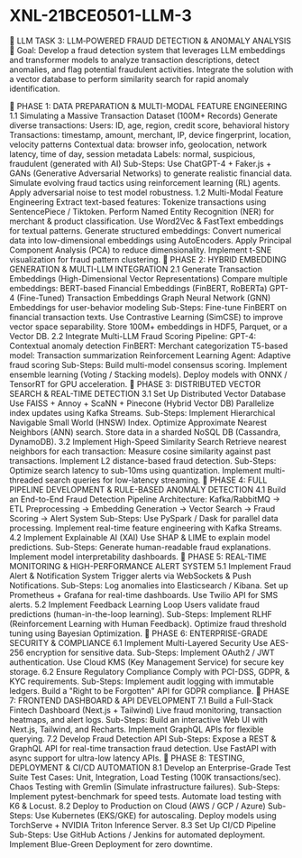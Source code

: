 # XNL-21BCE0501-LLM-3
🚀 LLM TASK 3: LLM‑POWERED FRAUD DETECTION & ANOMALY ANALYSIS
🎯 Goal:
Develop a fraud detection system that leverages LLM embeddings and transformer models to analyze transaction descriptions, detect anomalies, and flag potential fraudulent activities. Integrate the solution with a vector database to perform similarity search for rapid anomaly identification.

📌 PHASE 1: DATA PREPARATION & MULTI-MODAL FEATURE ENGINEERING
1.1 Simulating a Massive Transaction Dataset (100M+ Records)
Generate diverse transactions:
Users: ID, age, region, credit score, behavioral history
Transactions: timestamp, amount, merchant, IP, device fingerprint, location, velocity patterns
Contextual data: browser info, geolocation, network latency, time of day, session metadata
Labels: normal, suspicious, fraudulent (generated with AI)
Sub-Steps:
Use ChatGPT-4 + Faker.js + GANs (Generative Adversarial Networks) to generate realistic financial data.
Simulate evolving fraud tactics using reinforcement learning (RL) agents.
Apply adversarial noise to test model robustness.
1.2 Multi-Modal Feature Engineering
Extract text-based features:
Tokenize transactions using SentencePiece / Tiktoken.
Perform Named Entity Recognition (NER) for merchant & product classification.
Use Word2Vec & FastText embeddings for textual patterns.
Generate structured embeddings:
Convert numerical data into low-dimensional embeddings using AutoEncoders.
Apply Principal Component Analysis (PCA) to reduce dimensionality.
Implement t-SNE visualization for fraud pattern clustering.
📌 PHASE 2: HYBRID EMBEDDING GENERATION & MULTI-LLM INTEGRATION
2.1 Generate Transaction Embeddings (High-Dimensional Vector Representations)
Compare multiple embeddings:
BERT-based Financial Embeddings (FinBERT, RoBERTa)
GPT-4 (Fine-Tuned) Transaction Embeddings
Graph Neural Network (GNN) Embeddings for user-behavior modeling
Sub-Steps:
Fine-tune FinBERT on financial transaction texts.
Use Contrastive Learning (SimCSE) to improve vector space separability.
Store 100M+ embeddings in HDF5, Parquet, or a Vector DB.
2.2 Integrate Multi-LLM Fraud Scoring
Pipeline:
GPT-4: Contextual anomaly detection
FinBERT: Merchant categorization
T5-based model: Transaction summarization
Reinforcement Learning Agent: Adaptive fraud scoring
Sub-Steps:
Build multi-model consensus scoring.
Implement ensemble learning (Voting / Stacking models).
Deploy models with ONNX / TensorRT for GPU acceleration.
📌 PHASE 3: DISTRIBUTED VECTOR SEARCH & REAL-TIME DETECTION
3.1 Set Up Distributed Vector Database
Use FAISS + Annoy + ScaNN + Pinecone (Hybrid Vector DB)
Parallelize index updates using Kafka Streams.
Sub-Steps:
Implement Hierarchical Navigable Small World (HNSW) Index.
Optimize Approximate Nearest Neighbors (ANN) search.
Store data in a sharded NoSQL DB (Cassandra, DynamoDB).
3.2 Implement High-Speed Similarity Search
Retrieve nearest neighbors for each transaction:
Measure cosine similarity against past transactions.
Implement L2 distance-based fraud detection.
Sub-Steps:
Optimize search latency to sub-10ms using quantization.
Implement multi-threaded search queries for low-latency streaming.
📌 PHASE 4: FULL PIPELINE DEVELOPMENT & RULE-BASED ANOMALY DETECTION
4.1 Build an End-to-End Fraud Detection Pipeline
Architecture:
Kafka/RabbitMQ → ETL Preprocessing → Embedding Generation → Vector Search → Fraud Scoring → Alert System
Sub-Steps:
Use PySpark / Dask for parallel data processing.
Implement real-time feature engineering with Kafka Streams.
4.2 Implement Explainable AI (XAI)
Use SHAP & LIME to explain model predictions.
Sub-Steps:
Generate human-readable fraud explanations.
Implement model interpretability dashboards.
📌 PHASE 5: REAL-TIME MONITORING & HIGH-PERFORMANCE ALERT SYSTEM
5.1 Implement Fraud Alert & Notification System
Trigger alerts via WebSockets & Push Notifications.
Sub-Steps:
Log anomalies into Elasticsearch / Kibana.
Set up Prometheus + Grafana for real-time dashboards.
Use Twilio API for SMS alerts.
5.2 Implement Feedback Learning Loop
Users validate fraud predictions (human-in-the-loop learning).
Sub-Steps:
Implement RLHF (Reinforcement Learning with Human Feedback).
Optimize fraud threshold tuning using Bayesian Optimization.
📌 PHASE 6: ENTERPRISE-GRADE SECURITY & COMPLIANCE
6.1 Implement Multi-Layered Security
Use AES-256 encryption for sensitive data.
Sub-Steps:
Implement OAuth2 / JWT authentication.
Use Cloud KMS (Key Management Service) for secure key storage.
6.2 Ensure Regulatory Compliance
Comply with PCI-DSS, GDPR, & KYC requirements.
Sub-Steps:
Implement audit logging with immutable ledgers.
Build a "Right to be Forgotten" API for GDPR compliance.
📌 PHASE 7: FRONTEND DASHBOARD & API DEVELOPMENT
7.1 Build a Full-Stack Fintech Dashboard (Next.js + Tailwind)
Live fraud monitoring, transaction heatmaps, and alert logs.
Sub-Steps:
Build an interactive Web UI with Next.js, Tailwind, and Recharts.
Implement GraphQL APIs for flexible querying.
7.2 Develop Fraud Detection API
Sub-Steps:
Expose a REST & GraphQL API for real-time transaction fraud detection.
Use FastAPI with async support for ultra-low latency APIs.
📌 PHASE 8: TESTING, DEPLOYMENT & CI/CD AUTOMATION
8.1 Develop an Enterprise-Grade Test Suite
Test Cases:
Unit, Integration, Load Testing (100K transactions/sec).
Chaos Testing with Gremlin (Simulate infrastructure failures).
Sub-Steps:
Implement pytest-benchmark for speed tests.
Automate load testing with K6 & Locust.
8.2 Deploy to Production on Cloud (AWS / GCP / Azure)
Sub-Steps:
Use Kubernetes (EKS/GKE) for autoscaling.
Deploy models using TorchServe + NVIDIA Triton Inference Server.
8.3 Set Up CI/CD Pipeline
Sub-Steps:
Use GitHub Actions / Jenkins for automated deployment.
Implement Blue-Green Deployment for zero downtime.
